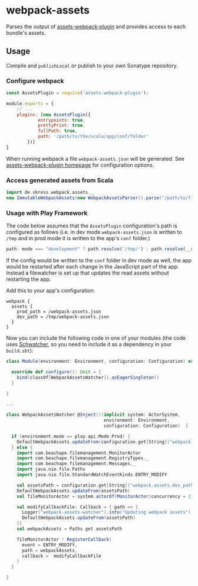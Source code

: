 # webpack-assets

Parses the output of [assets-webpack-plugin](https://www.npmjs.com/package/assets-webpack-plugin) and provides access to each bundle's assets.

## Usage

Compile and `publishLocal` or publish to your own Sonatype repository.

### Configure webpack

```javascript
const AssetsPlugin = require('assets-webpack-plugin');

module.exports = {
    // ...
    plugins: [new AssetsPlugin({
            entrypoints: true,
            prettyPrint: true,
            fullPath: true,
            path: '/path/to/the/scala/app/conf/folder'
        })]
}
```

When running webpack a file `webpack-assets.json` will be generated. See [assets-webpack-plugin homepage](https://www.npmjs.com/package/assets-webpack-plugin) for configuration options.

### Access generated assets from Scala

```scala
import de.skress.webpack.assets._
new ImmutableWebpackAssets(new WebpackAssetsParser().parse("/path/to/file/webpack-assets.json"))
```

### Usage with Play Framework

The code below assumes that the `AssetsPlugin` configuration's path is configured as follows (i.e. in dev mode `webpack-assets.json` is written to `/tmp` and in prod mode it is written to the app's `conf` folder.)

```javascript
path: mode === "development" ? path.resolve('/tmp/') : path.resolve(__dirname, '../../../conf/')
```

If the config would be written to the `conf` folder in dev mode as well, the app would be restarted after each change in the JavaScript part of the app. Instead a filewatcher is set up that updates the read assets without restarting the app.

Add this to your app's configuration:

```
webpack {
  assets {
    prod_path = /webpack-assets.json
    dev_path = /tmp/webpack-assets.json
  }
}
```

Now you can include the following code in one of your modules (the code uses [Schwatcher](https://github.com/lloydmeta/schwatcher), so you need to include it as a dependency in your `build.sbt`):

````scala
class Module(environment: Environment, configuration: Configuration) extends AbstractModule with ScalaModule with Logging {

  override def configure(): Unit = {
    bind(classOf[WebpackAssetsWatcher]).asEagerSingleton()
  }

}

...

class WebpackAssetsWatcher @Inject()(implicit system: ActorSystem,
                                     environment: Environment,
                                     configuration: Configuration)  {

  if (environment.mode == play.api.Mode.Prod) {
    DefaultWebpackAssets.updateFrom(configuration.get[String]("webpack.assets.prod_path"))
  } else {
    import com.beachape.filemanagement.MonitorActor
    import com.beachape.filemanagement.RegistryTypes._
    import com.beachape.filemanagement.Messages._
    import java.nio.file.Paths
    import java.nio.file.StandardWatchEventKinds.ENTRY_MODIFY

    val assetsPath = configuration.get[String]("webpack.assets.dev_path")
    DefaultWebpackAssets.updateFrom(assetsPath)
    val fileMonitorActor = system.actorOf(MonitorActor(concurrency = 2))

    val modifyCallbackFile: Callback = { path => {
      Logger("webpack-assets-watcher").info("Updating webpack assets")
      DefaultWebpackAssets.updateFrom(assetsPath)
    }}
    val webpackAssets = Paths get assetsPath

    fileMonitorActor ! RegisterCallback(
      event = ENTRY_MODIFY,
      path = webpackAssets,
      callback =  modifyCallbackFile
    )
  }

}

````